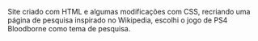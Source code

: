 Site criado com HTML e algumas modificações com CSS, recriando uma página de pesquisa inspirado no Wikipedia,
escolhi o jogo de PS4 Bloodborne como tema de pesquisa.
